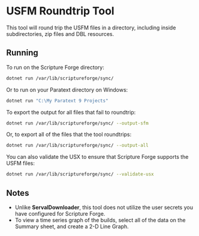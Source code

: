 # USFM Roundtrip Tool

This tool will round trip the USFM files in a directory, including inside subdirectories, zip files and DBL resources.

## Running

To run on the Scripture Forge directory:

```sh
dotnet run /var/lib/scriptureforge/sync/
```

Or to run on your Paratext directory on Windows:

```sh
dotnet run "C:\My Paratext 9 Projects"
```

To export the output for all files that fail to roundtrip:

```sh
dotnet run /var/lib/scriptureforge/sync/ --output-sfm
```

Or, to export all of the files that the tool roundtrips:

```sh
dotnet run /var/lib/scriptureforge/sync/ --output-all
```

You can also validate the USX to ensure that Scripture Forge supports the USFM files:

```sh
dotnet run /var/lib/scriptureforge/sync/ --validate-usx
```

## Notes

- Unlike **ServalDownloader**, this tool does not utilize the user secrets you have configured for Scripture Forge.
- To view a time series graph of the builds, select all of the data on the Summary sheet, and create a 2-D Line Graph.
